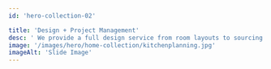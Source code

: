 ```yaml
---
id: 'hero-collection-02'

title: 'Design + Project Management'
desc: ' We provide a full design service from room layouts to sourcing floor and wall finishes and fittings to designing custom made furniture to suit our clients brief and budget.'
image: '/images/hero/home-collection/kitchenplanning.jpg'
imageAlt: 'Slide Image'
---
```

